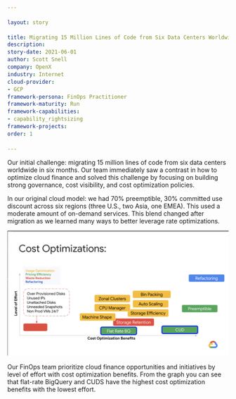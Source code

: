 ```yaml
---

layout: story

title: Migrating 15 Million Lines of Code from Six Data Centers Worldwide in Six Months
description:
story-date: 2021-06-01
author: Scott Snell
company: OpenX
industry: Internet
cloud-provider:
- GCP
framework-persona: FinOps Practitioner
framework-maturity: Run
framework-capabilities:
- capability_rightsizing
framework-projects:
order: 1

---
```


Our initial challenge: migrating 15 million lines of code from six data centers worldwide in six months. Our team immediately saw a contrast in how to optimize cloud finance and solved this challenge by focusing on building strong governance, cost visibility, and cost optimization policies.

In our original cloud model: we had 70% preemptible, 30% committed use discount across six regions (three U.S., two Asia, one EMEA). This used a moderate amount of on-demand services. This blend changed after migration as we learned many ways to better leverage rate optimizations.

![](/img/stories/open-x.jpeg)

Our FinOps team prioritize cloud finance opportunities and initiatives by level of effort with cost optimization benefits. From the graph you can see that flat-rate BigQuery and CUDS have the highest cost optimization benefits with the lowest effort.

